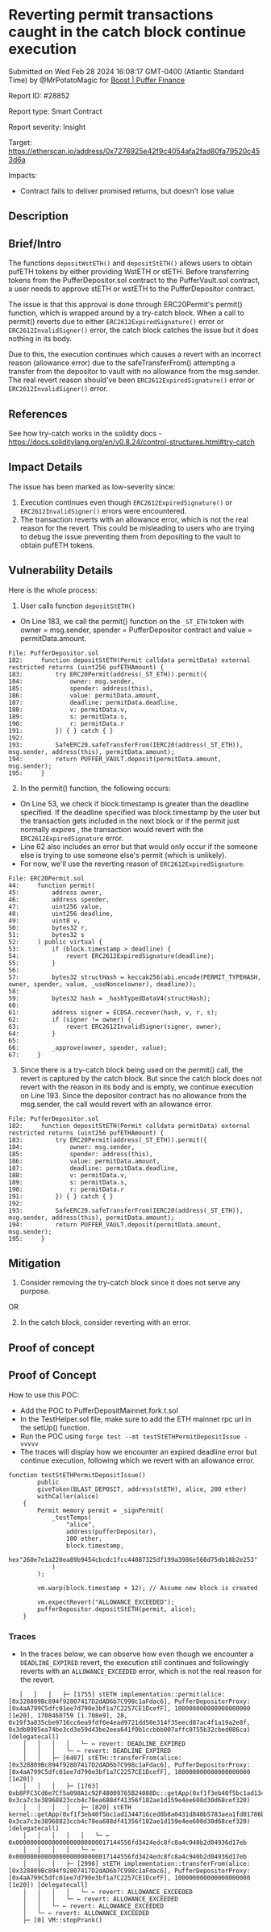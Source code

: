 
# Reverting permit transactions caught in the catch block continue execution

Submitted on Wed Feb 28 2024 16:08:17 GMT-0400 (Atlantic Standard Time) by @MrPotatoMagic for [Boost | Puffer Finance](https://immunefi.com/bounty/pufferfinance-boost/)

Report ID: #28852

Report type: Smart Contract

Report severity: Insight

Target: https://etherscan.io/address/0x7276925e42f9c4054afa2fad80fa79520c453d6a

Impacts:
- Contract fails to deliver promised returns, but doesn't lose value

## Description
## Brief/Intro
The functions `depositWstETH()` and `depositStETH()` allows users to obtain pufETH tokens by either providing WstETH or stETH. Before transferring tokens from the PufferDepositor.sol contract to the PufferVault.sol contract, a user needs to approve stETH or wstETH to the PufferDepositor contract.

The issue is that this approval is done through ERC20Permit's permit() function, which is wrapped around by a try-catch block. When a call to permit() reverts due to either `ERC2612ExpiredSignature()` error or `ERC2612InvalidSigner()` error, the catch block catches the issue but it does nothing in its body. 

Due to this, the execution continues which causes a revert with an incorrect reason (allowance error) due to the safeTransferFrom() attempting a transfer from the depositor to vault with no allowance from the msg.sender. The real revert reason should've been `ERC2612ExpiredSignature()` error or `ERC2612InvalidSigner()` error.

## References

See how try-catch works in the solidity docs - https://docs.soliditylang.org/en/v0.8.24/control-structures.html#try-catch

## Impact Details
The issue has been marked as low-severity since:
1. Execution continues even though `ERC2612ExpiredSignature()` or `ERC2612InvalidSigner()` errors were encountered.
2. The transaction reverts with an allowance error, which is not the real reason for the revert. This could be misleading to users who are trying to debug the issue preventing them from depositing to the vault to obtain pufETH tokens. 

## Vulnerability Details
Here is the whole process:

1. User calls function `depositStETH() `
 - On Line 183, we call the permit() function on the `_ST_ETH` token with owner = msg.sender, spender = PufferDepositor contract and value = permitData.amount.
```solidity
File: PufferDepositor.sol
182:     function depositStETH(Permit calldata permitData) external restricted returns (uint256 pufETHAmount) {
183:         try ERC20Permit(address(_ST_ETH)).permit({
184:             owner: msg.sender, 
185:             spender: address(this),
186:             value: permitData.amount,
187:             deadline: permitData.deadline,
188:             v: permitData.v,
189:             s: permitData.s,
190:             r: permitData.r
191:         }) { } catch { }
192: 
193:         SafeERC20.safeTransferFrom(IERC20(address(_ST_ETH)), msg.sender, address(this), permitData.amount);
194:         return PUFFER_VAULT.deposit(permitData.amount, msg.sender);
195:     }
```

2. In the permit() function, the following occurs:
 - On Line 53, we check if block.timestamp is greater than the deadline specified. If the deadline specified was block.timestamp by the user but the transaction gets included in the next block or if the permit just normally expires , the transaction would revert with the `ERC2612ExpiredSignature` error. 
 - Line 62 also includes an error but that would only occur if the someone else is trying to use someone else's permit (which is unlikely).
 - For now, we'll use the reverting reason of `ERC2612ExpiredSignature`.
```solidity
File: ERC20Permit.sol
44:     function permit(
45:         address owner,
46:         address spender,
47:         uint256 value,
48:         uint256 deadline,
49:         uint8 v,
50:         bytes32 r,
51:         bytes32 s
52:     ) public virtual {
53:         if (block.timestamp > deadline) {
54:             revert ERC2612ExpiredSignature(deadline);
55:         }
56: 
57:         bytes32 structHash = keccak256(abi.encode(PERMIT_TYPEHASH, owner, spender, value, _useNonce(owner), deadline));
58: 
59:         bytes32 hash = _hashTypedDataV4(structHash);
60: 
61:         address signer = ECDSA.recover(hash, v, r, s);
62:         if (signer != owner) {
63:             revert ERC2612InvalidSigner(signer, owner);
64:         }
65: 
66:         _approve(owner, spender, value);
67:     }
```

3. Since there is a try-catch block being used on the permit() call, the revert is captured by the catch block. But since the catch block does not revert with the reason in its body and is empty, we continue execution on Line 193. Since the depositor contract has no allowance from the msg.sender, the call would revert with an allowance error. 
```solidity
File: PufferDepositor.sol
182:     function depositStETH(Permit calldata permitData) external restricted returns (uint256 pufETHAmount) {
183:         try ERC20Permit(address(_ST_ETH)).permit({
184:             owner: msg.sender, 
185:             spender: address(this),
186:             value: permitData.amount,
187:             deadline: permitData.deadline,
188:             v: permitData.v,
189:             s: permitData.s,
190:             r: permitData.r
191:         }) { } catch { }
192: 
193:         SafeERC20.safeTransferFrom(IERC20(address(_ST_ETH)), msg.sender, address(this), permitData.amount);
194:         return PUFFER_VAULT.deposit(permitData.amount, msg.sender);
195:     }
```

## Mitigation
1. Consider removing the try-catch block since it does not serve any purpose.

OR

2. In the catch block, consider reverting with an error.
        
## Proof of concept
## Proof of Concept

How to use this POC:
 - Add the POC to PufferDepositMainnet.fork.t.sol
 - In the TestHelper.sol file, make sure to add the ETH mainnet rpc url in the setUp() function.
 - Run the POC using `forge test --mt testStETHPermitDepositIssue -vvvvv`
 - The traces will display how we encounter an expired deadline error but continue execution, following which we revert with an allowance error. 
```solidity
function testStETHPermitDepositIssue()
        public
        giveToken(BLAST_DEPOSIT, address(stETH), alice, 200 ether)
        withCaller(alice)
    {
        Permit memory permit = _signPermit(
            _testTemps(
                "alice",
                address(pufferDepositor),
                100 ether,
                block.timestamp,
                hex"260e7e1a220ea89b9454cbcdc1fcc44087325df199a3986e560d75db18b2e253"
            )
        );

        vm.warp(block.timestamp + 12); // Assume new block is created

        vm.expectRevert("ALLOWANCE_EXCEEDED");
        pufferDepositor.depositStETH(permit, alice);
    }
```

### Traces
 - In the traces below, we can observe how even though we encounter a `DEADLINE_EXPIRED` revert, the execution still continues and followingly reverts with an `ALLOWANCE_EXCEEDED` error, which is not the real reason for the revert.
```solidity
   │   │   │   ├─ [1755] stETH implementation::permit(alice: [0x328809Bc894f92807417D2dAD6b7C998c1aFdac6], PufferDepositorProxy: [0x4aA799C5dfc01ee7d790e3bf1a7C2257CE1DcefF], 100000000000000000000 [1e20], 1708460759 [1.708e9], 28, 0x19f3a835cbe9716cc6ea9fdf6e4ead9721dd50e314f35eecd87ac4f1a19a2e8f, 0x3db8985ea74be3cd3e59d43be2eea641f0b1ccbbb007affc0755b32cbed086ca) [delegatecall]
    │   │   │   │   └─ ← revert: DEADLINE_EXPIRED
    │   │   │   └─ ← revert: DEADLINE_EXPIRED
    │   │   ├─ [6407] stETH::transferFrom(alice: [0x328809Bc894f92807417D2dAD6b7C998c1aFdac6], PufferDepositorProxy: [0x4aA799C5dfc01ee7d790e3bf1a7C2257CE1DcefF], 100000000000000000000 [1e20])
    │   │   │   ├─ [1763] 0xb8FFC3Cd6e7Cf5a098A1c92F48009765B24088Dc::getApp(0xf1f3eb40f5bc1ad1344716ced8b8a0431d840b5783aea1fd01786bc26f35ac0f, 0x3ca7c3e38968823ccb4c78ea688df41356f182ae1d159e4ee608d30d68cef320)
    │   │   │   │   ├─ [820] stETH kernel::getApp(0xf1f3eb40f5bc1ad1344716ced8b8a0431d840b5783aea1fd01786bc26f35ac0f, 0x3ca7c3e38968823ccb4c78ea688df41356f182ae1d159e4ee608d30d68cef320) [delegatecall]
    │   │   │   │   │   └─ ← 0x00000000000000000000000017144556fd3424edc8fc8a4c940b2d04936d17eb
    │   │   │   │   └─ ← 0x00000000000000000000000017144556fd3424edc8fc8a4c940b2d04936d17eb
    │   │   │   ├─ [2996] stETH implementation::transferFrom(alice: [0x328809Bc894f92807417D2dAD6b7C998c1aFdac6], PufferDepositorProxy: [0x4aA799C5dfc01ee7d790e3bf1a7C2257CE1DcefF], 100000000000000000000 [1e20]) [delegatecall]
    │   │   │   │   └─ ← revert: ALLOWANCE_EXCEEDED
    │   │   │   └─ ← revert: ALLOWANCE_EXCEEDED
    │   │   └─ ← revert: ALLOWANCE_EXCEEDED
    │   └─ ← revert: ALLOWANCE_EXCEEDED
    ├─ [0] VM::stopPrank()
```